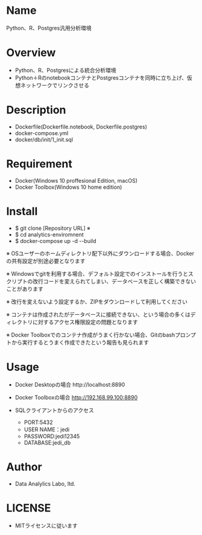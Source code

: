 Name
====
Python、R、Postgres汎用分析環境

Overview
====
- Python、R、Postgresによる統合分析環境
- Python＋RのnotebookコンテナとPostgresコンテナを同時に立ち上げ、仮想ネットワークでリンクさせる

Description
====
- Dockerfile(Dockerfile.notebook, Dockerfile.postgres)
- docker-compose.yml
- docker/db/init/1_init.sql

Requirement
====
- Docker(Windows 10 proffesional Edition, macOS)
- Docker Toolbox(Windows 10 home edition)

Install
====
- $ git clone [Repository URL] ※
- $ cd analytics-enviromnent
- $ docker-compose up -d --build

※ OSユーザーのホームディレクトリ配下以外にダウンロードする場合、Dockerの共有設定が別途必要となります

※ Windowsでgitを利用する場合、デフォルト設定でのインストールを行うとスクリプトの改行コードを変えられてしまい、データベースを正しく構築できないことがあります

※ 改行を変えないよう設定するか、ZIPをダウンロードして利用してください

※ コンテナは作成されたがデータベースに接続できない、という場合の多くはディレクトリに対するアクセス権限設定の問題となります

※ Docker Toolboxでのコンテナ作成がうまく行かない場合、Gitのbashプロンプトから実行するとうまく作成できたという報告も見られます



Usage
====
- Docker Desktopの場合
http://localhost:8890

- Docker Toolboxの場合
http://192.168.99.100:8890

- SQLクライアントからのアクセス
  - PORT:5432
  - USER NAME：jedi
  - PASSWORD:jedi12345
  - DATABASE:jedi_db

Author
====
- Data Analylics Labo, ltd.

LICENSE
====
- MITライセンスに従います
